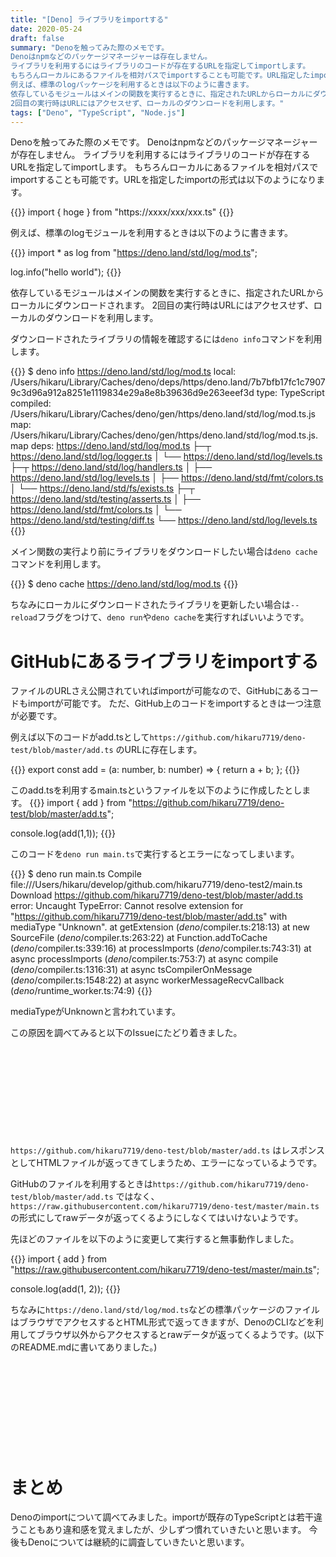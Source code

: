 ```yaml
---
title: "[Deno] ライブラリをimportする"
date: 2020-05-24
draft: false
summary: "Denoを触ってみた際のメモです。
Denoはnpmなどのパッケージマネージャーは存在しません。
ライブラリを利用するにはライブラリのコードが存在するURLを指定してimportします。
もちろんローカルにあるファイルを相対パスでimportすることも可能です。URL指定したimportの形式は以下のようになります。
例えば、標準のlogパッケージを利用するときは以下のように書きます。
依存しているモジュールはメインの関数を実行するときに、指定されたURLからローカルにダウンロードされます。
2回目の実行時はURLにはアクセスせず、ローカルのダウンロードを利用します。"
tags: ["Deno", "TypeScript", "Node.js"]
---
```


Denoを触ってみた際のメモです。
Denoはnpmなどのパッケージマネージャーが存在しません。
ライブラリを利用するにはライブラリのコードが存在するURLを指定してimportします。
もちろんローカルにあるファイルを相対パスでimportすることも可能です。URLを指定したimportの形式は以下のようになります。

{{<highlight TypeScript>}}
import { hoge } from "https://xxxx/xxx/xxx.ts"
{{</highlight>}}

例えば、標準のlogモジュールを利用するときは以下のように書きます。

{{<highlight TypeScript>}}
import * as log from "https://deno.land/std/log/mod.ts";

log.info("hello world");
{{</highlight>}}

依存しているモジュールはメインの関数を実行するときに、指定されたURLからローカルにダウンロードされます。
2回目の実行時はURLにはアクセスせず、ローカルのダウンロードを利用します。

ダウンロードされたライブラリの情報を確認するには`deno info`コマンドを利用します。

{{<highlight bash>}}
$ deno info https://deno.land/std/log/mod.ts
local: /Users/hikaru/Library/Caches/deno/deps/https/deno.land/7b7bfb17fc1c79079c3d96a912a8251e1119834e29a8e8b39636d9e263eeef3d
type: TypeScript
compiled: /Users/hikaru/Library/Caches/deno/gen/https/deno.land/std/log/mod.ts.js
map: /Users/hikaru/Library/Caches/deno/gen/https/deno.land/std/log/mod.ts.js.map
deps:
https://deno.land/std/log/mod.ts
  ├─┬ https://deno.land/std/log/logger.ts
  │ └── https://deno.land/std/log/levels.ts
  ├─┬ https://deno.land/std/log/handlers.ts
  │ ├── https://deno.land/std/log/levels.ts
  │ ├── https://deno.land/std/fmt/colors.ts
  │ └── https://deno.land/std/fs/exists.ts
  ├─┬ https://deno.land/std/testing/asserts.ts
  │ ├── https://deno.land/std/fmt/colors.ts
  │ └── https://deno.land/std/testing/diff.ts
  └── https://deno.land/std/log/levels.ts
{{</highlight>}}

メイン関数の実行より前にライブラリをダウンロードしたい場合は`deno cache`コマンドを利用します。

{{<highlight bash>}}
$ deno cache https://deno.land/std/log/mod.ts
{{</highlight>}}

ちなみにローカルにダウンロードされたライブラリを更新したい場合は`--reload`フラグをつけて、`deno run`や`deno cache`を実行すればいいようです。

# GitHubにあるライブラリをimportする

ファイルのURLさえ公開されていればimportが可能なので、GitHubにあるコードもimportが可能です。
ただ、GitHub上のコードをimportするときは一つ注意が必要です。

例えば以下のコードがadd.tsとして`https://github.com/hikaru7719/deno-test/blob/master/add.ts` のURLに存在します。

{{<highlight TypeScript>}}
export const add = (a: number, b: number) => {
  return a + b;
};
{{</highlight>}}


このadd.tsを利用するmain.tsというファイルを以下のように作成したとします。
{{<highlight TypeScript>}}
import { add } from "https://github.com/hikaru7719/deno-test/blob/master/add.ts";

console.log(add(1,1));
{{</highlight>}}

このコードを`deno run main.ts`で実行するとエラーになってしまいます。

{{<highlight bash>}}
$ deno run main.ts
Compile file:///Users/hikaru/develop/github.com/hikaru7719/deno-test2/main.ts
Download https://github.com/hikaru7719/deno-test/blob/master/add.ts
error: Uncaught TypeError: Cannot resolve extension for "https://github.com/hikaru7719/deno-test/blob/master/add.ts" with mediaType "Unknown".
    at getExtension ($deno$/compiler.ts:218:13)
    at new SourceFile ($deno$/compiler.ts:263:22)
    at Function.addToCache ($deno$/compiler.ts:339:16)
    at processImports ($deno$/compiler.ts:743:31)
    at async processImports ($deno$/compiler.ts:753:7)
    at async compile ($deno$/compiler.ts:1316:31)
    at async tsCompilerOnMessage ($deno$/compiler.ts:1548:22)
    at async workerMessageRecvCallback ($deno$/runtime_worker.ts:74:9)
{{</highlight>}}


mediaTypeがUnknownと言われています。

この原因を調べてみると以下のIssueにたどり着きました。
<div class="iframely-embed"><div class="iframely-responsive" style="height: 140px; padding-bottom: 0;"><a href="https://github.com/denoland/deno/issues/5543" data-iframely-url="//cdn.iframe.ly/api/iframe?url=https%3A%2F%2Fgithub.com%2Fdenoland%2Fdeno%2Fissues%2F5543&key=f4138e99a45b7791c13d064a4bd791ea"></a></div></div><script async src="//cdn.iframe.ly/embed.js" charset="utf-8"></script>

`https://github.com/hikaru7719/deno-test/blob/master/add.ts` はレスポンスとしてHTMLファイルが返ってきてしまうため、エラーになっているようです。

GitHubのファイルを利用するときは`https://github.com/hikaru7719/deno-test/blob/master/add.ts` ではなく、
`https://raw.githubusercontent.com/hikaru7719/deno-test/master/main.ts` の形式にしてrawデータが返ってくるようにしなくてはいけないようです。

先ほどのファイルを以下のように変更して実行すると無事動作しました。

{{<highlight TypeScript>}}
import { add } from "https://raw.githubusercontent.com/hikaru7719/deno-test/master/main.ts";

console.log(add(1, 2));
{{</highlight>}}

ちなみに`https://deno.land/std/log/mod.ts`などの標準パッケージのファイルはブラウザでアクセスするとHTML形式で返ってきますが、DenoのCLIなどを利用してブラウザ以外からアクセスするとrawデータが返ってくるようです。(以下のREADME.mdに書いてありました。)

<div class="iframely-embed"><div class="iframely-responsive" style="height: 140px; padding-bottom: 0;"><a href="https://github.com/denoland/deno_website2/blob/master/README.md" data-iframely-url="//cdn.iframe.ly/api/iframe?url=https%3A%2F%2Fgithub.com%2Fdenoland%2Fdeno_website2%2Fblob%2Fmaster%2FREADME.md&key=f4138e99a45b7791c13d064a4bd791ea"></a></div></div>


# まとめ

Denoのimportについて調べてみました。importが既存のTypeScriptとは若干違うこともあり違和感を覚えましたが、少しずつ慣れていきたいと思います。
今後もDenoについては継続的に調査していきたいと思います。